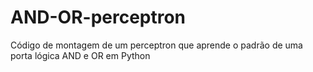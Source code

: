 # AND-OR-perceptron
Código de montagem de um perceptron que aprende o padrão de uma porta lógica AND e OR em Python
